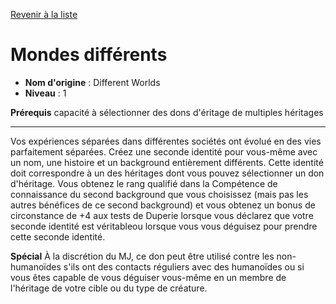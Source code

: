 [Revenir à la liste](..)

# Mondes différents

 * **Nom d'origine** : Different Worlds
 * **Niveau** : 1


<p><strong>Prérequis</strong> capacité à sélectionner des dons d'éritage de multiples héritages</p>
<hr>
<p>Vos expériences séparées dans différentes sociétés ont évolué en des vies parfaitement séparées. Créez une seconde identité pour vous-même avec un nom, une histoire et un background entièrement différents. Cette identité doit correspondre à un des héritages dont vous pouvez sélectionner un don d'héritage. Vous obtenez le rang qualifié dans la Compétence de connaissance du second background que vous choisissez (mais pas les autres bénéfices de ce second background) et vous obtenez un bonus de circonstance de +4 aux tests de Duperie lorsque vous déclarez que votre seconde identité est véritableou lorsque vous vous déguisez pour prendre cette seconde identité.</p>
<p><strong>Spécial</strong> À la discrétion du MJ, ce don peut être utilisé contre les non-humanoïdes s'ils ont des contacts réguliers avec des humanoïdes ou si vous êtes capable de vous déguiser vous-même en un membre de l'héritage de votre cible ou du type de créature.</p>